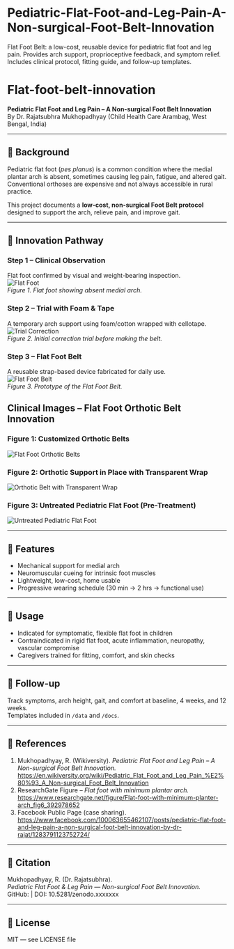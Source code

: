 # Pediatric-Flat-Foot-and-Leg-Pain-A-Non-surgical-Foot-Belt-Innovation
Flat Foot Belt: a low-cost, reusable device for pediatric flat foot and leg pain. Provides arch support, proprioceptive feedback, and symptom relief. Includes clinical protocol, fitting guide, and follow-up templates.
# Flat-foot-belt-innovation

**Pediatric Flat Foot and Leg Pain – A Non-surgical Foot Belt Innovation**  
By Dr. Rajatsubhra Mukhopadhyay (Child Health Care Arambag, West Bengal, India)

---

## 🔹 Background
Pediatric flat foot (*pes planus*) is a common condition where the medial plantar arch is absent, sometimes causing leg pain, fatigue, and altered gait.  
Conventional orthoses are expensive and not always accessible in rural practice.  

This project documents a **low-cost, non-surgical Foot Belt protocol** designed to support the arch, relieve pain, and improve gait.

---

## 🔹 Innovation Pathway

### Step 1 – Clinical Observation
Flat foot confirmed by visual and weight-bearing inspection.  
![Flat Foot](m/,imag/flat_foot.jpg)  
*Figure 1. Flat foot showing absent medial arch.*

### Step 2 – Trial with Foam & Tape
A temporary arch support using foam/cotton wrapped with cellotape.  
![Trial Correction](image/trial_foam_tape.jpg)  
*Figure 2. Initial correction trial before making the belt.*

### Step 3 – Flat Foot Belt
A reusable strap-based device fabricated for daily use.  
![Flat Foot Belt](image/flat_foot_belt.jpg)  
*Figure 3. Prototype of the Flat Foot Belt.*
## Clinical Images – Flat Foot Orthotic Belt Innovation

### Figure 1: Customized Orthotic Belts
![Flat Foot Orthotic Belts](images/flatfoot_belts.jpg)

### Figure 2: Orthotic Support in Place with Transparent Wrap
![Orthotic Belt with Transparent Wrap](images/flatfoot_wrap.jpg)

### Figure 3: Untreated Pediatric Flat Foot (Pre-Treatment)
![Untreated Pediatric Flat Foot](images/flatfoot_untreated.jpg)

---

## 🔹 Features
- Mechanical support for medial arch  
- Neuromuscular cueing for intrinsic foot muscles  
- Lightweight, low-cost, home usable  
- Progressive wearing schedule (30 min → 2 hrs → functional use)

---

## 🔹 Usage
- Indicated for symptomatic, flexible flat foot in children  
- Contraindicated in rigid flat foot, acute inflammation, neuropathy, vascular compromise  
- Caregivers trained for fitting, comfort, and skin checks  

---

## 🔹 Follow-up
Track symptoms, arch height, gait, and comfort at baseline, 4 weeks, and 12 weeks.  
Templates included in `/data` and `/docs`.

---

## 🔹 References
1. Mukhopadhyay, R. (Wikiversity). *Pediatric Flat Foot and Leg Pain – A Non-surgical Foot Belt Innovation.*  
   https://en.wikiversity.org/wiki/Pediatric_Flat_Foot_and_Leg_Pain_%E2%80%93_A_Non-surgical_Foot_Belt_Innovation  
2. ResearchGate Figure – *Flat foot with minimum plantar arch.*  
   https://www.researchgate.net/figure/Flat-foot-with-minimum-planter-arch_fig6_392978652  
3. Facebook Public Page (case sharing).  
   https://www.facebook.com/100063655462107/posts/pediatric-flat-foot-and-leg-pain-a-non-surgical-foot-belt-innovation-by-dr-rajat/1283791123752724/

---

## 🔹 Citation
Mukhopadhyay, R. (Dr. Rajatsubhra).  
*Pediatric Flat Foot & Leg Pain — Non-surgical Foot Belt Innovation.*  
GitHub: <repo URL> | DOI: 10.5281/zenodo.xxxxxxx

---

## 🔹 License
MIT — see LICENSE file
